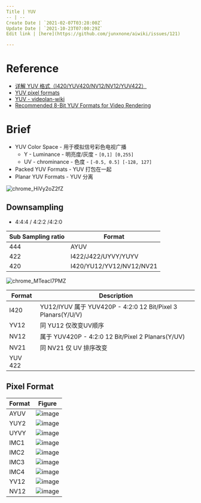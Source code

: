```yaml
---
Title | YUV
-- | --
Create Date | `2021-02-07T03:28:00Z`
Update Date | `2021-10-23T07:00:29Z`
Edit link | [here](https://github.com/junxnone/aiwiki/issues/121)

---
```

# Reference

- [详解 YUV 格式（I420/YUV420/NV12/NV12/YUV422）](https://www.jianshu.com/p/358bf8b7eacc)
- [YUV pixel formats](https://www.fourcc.org/yuv.php)
- [YUV - videolan-wiki](https://wiki.videolan.org/YUV#Semi-planar)
- [Recommended 8-Bit YUV Formats for Video Rendering](https://docs.microsoft.com/en-us/windows/win32/medfound/recommended-8-bit-yuv-formats-for-video-rendering)

# Brief
- YUV Color Space - 用于模拟信号彩色电视广播
  - Y - Luminance - 明亮度/灰度 - `[0,1] [0,255]`
  - UV - chrominance  - 色度 - `[-0.5, 0.5] [-128, 127]`
- Packed YUV Formats - YUV 打包在一起
- Planar YUV Formats - YUV 分离



![chrome_HiVy2oZ2fZ](https://user-images.githubusercontent.com/2216970/138545817-45e24d1c-852f-4d07-ab61-28b37ba86c9a.png)


## Downsampling 
- 4:4:4 / 4:2:2 /4:2:0

Sub Sampling ratio | Format
-- | --
444 | AYUV
422 | I422/J422/UYVY/YUYV
420 | I420/YU12/YV12/NV12/NV21

![chrome_MTeacI7PMZ](https://user-images.githubusercontent.com/2216970/138546210-0a8b1aff-1feb-40c3-a7d0-dd6fbbcaddb0.png)


Format | Description | 
-- | --
I420 | YU12/IYUV 属于 YUV420P - 4:2:0 12 Bit/Pixel 3 Planars(Y/U/V)
YV12 | 同 YU12 仅改变UV顺序
NV12 | 属于 YUV420P - 4:2:0 12 Bit/Pixel 2 Planars(Y/UV)
NV21 | 同 NV21 仅 UV 排序改变
YUV 422 |



## Pixel Format

Format | Figure
-- | --
AYUV | ![image](https://user-images.githubusercontent.com/2216970/107135853-3ea53980-6939-11eb-9a29-e2b26c1e1b5e.png)
YUY2 | ![image](https://user-images.githubusercontent.com/2216970/107135859-48c73800-6939-11eb-95f2-e4853f4d5c11.png)
UYVY | ![image](https://user-images.githubusercontent.com/2216970/107135864-4e248280-6939-11eb-87ac-9094dedebd2b.png)
IMC1 | ![image](https://user-images.githubusercontent.com/2216970/107135878-63011600-6939-11eb-8199-b159b14b51a7.png)
IMC2 | ![image](https://user-images.githubusercontent.com/2216970/107135873-5c729e80-6939-11eb-9a29-03e3219f80cb.png)
IMC3 | ![image](https://user-images.githubusercontent.com/2216970/107135877-60062580-6939-11eb-81af-010b8dfe54b6.png)
IMC4 | ![image](https://user-images.githubusercontent.com/2216970/107135882-68f6f700-6939-11eb-9460-08bee6be9a2c.png)
YV12 | ![image](https://user-images.githubusercontent.com/2216970/107135890-81671180-6939-11eb-8f5b-475f76a5db9f.png)
NV12 | ![image](https://user-images.githubusercontent.com/2216970/107135891-83c96b80-6939-11eb-98c8-c121813f0d9c.png)



